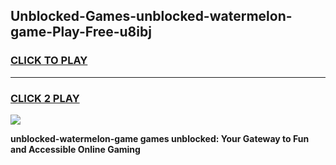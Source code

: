 
## Unblocked-Games-unblocked-watermelon-game-Play-Free-u8ibj
<h3>
<a href="https://premium76.site?title=unblocked-watermelon-game&ref=20A">CLICK TO PLAY</a></h3>
<hr>

<h3>
<a href="https://premium76.site?title=unblocked-watermelon-game&ref=20A">CLICK 2 PLAY</a>
  
</h3>

<a href="https://premium76.site?title=unblocked-watermelon-game&ref=20A"><img src="https://clearcache.store/games.png"></a>


**unblocked-watermelon-game games unblocked: Your Gateway to Fun and Accessible Online Gaming**
